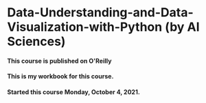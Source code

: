 # Data-Understanding-and-Data-Visualization-with-Python (by AI Sciences)

#### This course is published on O'Reilly

#### This is my workbook for this course. 

#### Started this course Monday, October 4, 2021.

